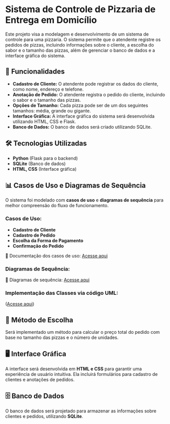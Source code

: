 # Sistema de Controle de Pizzaria de Entrega em Domicílio

Este projeto visa a modelagem e desenvolvimento de um sistema de controle para uma pizzaria. O sistema permite que o atendente registre os pedidos de pizzas, incluindo informações sobre o cliente, a escolha do sabor e o tamanho das pizzas, além de gerenciar o banco de dados e a interface gráfica do sistema.

## 📌 Funcionalidades
- **Cadastro de Cliente:** O atendente pode registrar os dados do cliente, como nome, endereço e telefone.
- **Anotação de Pedido:** O atendente registra o pedido do cliente, incluindo o sabor e o tamanho das pizzas.
- **Opções de Tamanho:** Cada pizza pode ser de um dos seguintes tamanhos: média, grande ou gigante.
- **Interface Gráfica:** A interface gráfica do sistema será desenvolvida utilizando HTML, CSS e Flask.
- **Banco de Dados:** O banco de dados será criado utilizando SQLite.

## 🛠 Tecnologias Utilizadas
- **Python** (Flask para o backend)
- **SQLite** (Banco de dados)
- **HTML, CSS** (Interface gráfica)

## 📊 Casos de Uso e Diagramas de Sequência
O sistema foi modelado com **casos de uso** e **diagramas de sequência** para melhor compreensão do fluxo de funcionamento.

### Casos de Uso:
- **Cadastro de Cliente**
- **Cadastro de Pedido**
- **Escolha da Forma de Pagamento**
- **Confirmação do Pedido**

📄 Documentação dos casos de uso: [Acesse aqui](https://docs.google.com/document/d/1eNQW630a_EQopZo2vJvkmhcYpq_fkAPvTVSRG9OcFko/edit?pli=1&tab=t.0)

### Diagramas de Sequência:
📄 Diagramas de sequência: [Acesse aqui](https://docs.google.com/document/d/1PqTYW9N0tr7gelorndRDkJUNAdmPRdBy461nHSdZAP4/edit?tab=t.0)

### Implementação das Classes via código UML: 
 ([Acesse aqui](https://docs.google.com/document/d/1PqTYW9N0tr7gelorndRDkJUNAdmPRdBy461nHSdZAP4/edit?tab=t.0))


## 🎯 Método de Escolha
Será implementado um método para calcular o preço total do pedido com base no tamanho das pizzas e o número de unidades.

## 🖥 Interface Gráfica
A interface será desenvolvida em **HTML e CSS** para garantir uma experiência de usuário intuitiva. Ela incluirá formulários para cadastro de clientes e anotações de pedidos.

## 🗄 Banco de Dados
O banco de dados será projetado para armazenar as informações sobre clientes e pedidos, utilizando **SQLite**.




